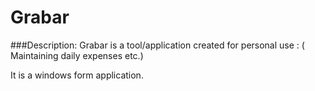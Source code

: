 # Grabar
###Description: 
Grabar is a tool/application created for personal use : ( Maintaining daily expenses etc.)

It is a windows form application.
